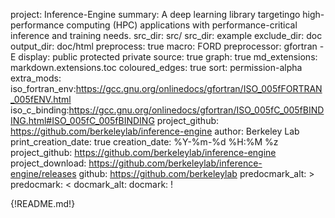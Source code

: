 project: Inference-Engine
summary: A deep learning library targetingo high-performance computing (HPC) applications with performance-critical inference and training needs.
src_dir: src/
src_dir: example
exclude_dir: doc
output_dir: doc/html
preprocess: true
macro: FORD
preprocessor: gfortran -E
display: public
         protected
         private
source: true
graph: true
md_extensions: markdown.extensions.toc
coloured_edges: true
sort: permission-alpha
extra_mods: iso_fortran_env:https://gcc.gnu.org/onlinedocs/gfortran/ISO_005fFORTRAN_005fENV.html
            iso_c_binding:https://gcc.gnu.org/onlinedocs/gfortran/ISO_005fC_005fBINDING.html#ISO_005fC_005fBINDING
project_github: https://github.com/berkeleylab/inference-engine
author: Berkeley Lab
print_creation_date: true
creation_date: %Y-%m-%d %H:%M %z
project_github: https://github.com/berkeleylab/inference-engine
project_download: https://github.com/berkeleylab/inference-engine/releases
github: https://github.com/berkeleylab
predocmark_alt: >
predocmark: <
docmark_alt:
docmark: !

{!README.md!}
